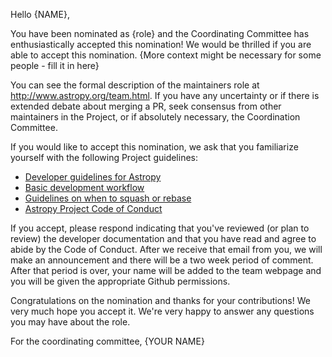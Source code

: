 Hello {NAME},

You have been nominated as {role} and the Coordinating Committee has enthusiastically accepted this nomination! We would be thrilled if you are able to accept this nomination. {More context might be necessary for some people - fill it in here}

You can see the formal description of the maintainers role at http://www.astropy.org/team.html. If you have any uncertainty or if there is extended debate about merging a PR, seek consensus from other maintainers in the Project, or if absolutely necessary, the Coordination Committee.

If you would like to accept this nomination, we ask that you familiarize yourself with the following Project guidelines:

* [Developer guidelines for Astropy](https://docs.astropy.org/en/latest/#developer-documentation)
* [Basic development workflow](https://docs.astropy.org/en/latest/development/workflow/development_workflow.html)
* [Guidelines on when to squash or rebase](https://docs.astropy.org/en/latest/development/when_to_rebase.html)
* [Astropy Project Code of Conduct](https://www.astropy.org/code_of_conduct.html)

If you accept, please respond indicating that you've reviewed (or plan to review) the developer documentation and that you have read and agree to abide by the Code of Conduct. After we receive that email from you, we will make an announcement and there will be a two week period of comment. After that period is over, your name will be added to the team webpage and you will be given the appropriate Github permissions.

Congratulations on the nomination and thanks for your contributions! We very much hope you accept it. We're very happy to answer any questions you may have about the role.

For the coordinating committee,
{YOUR NAME}
